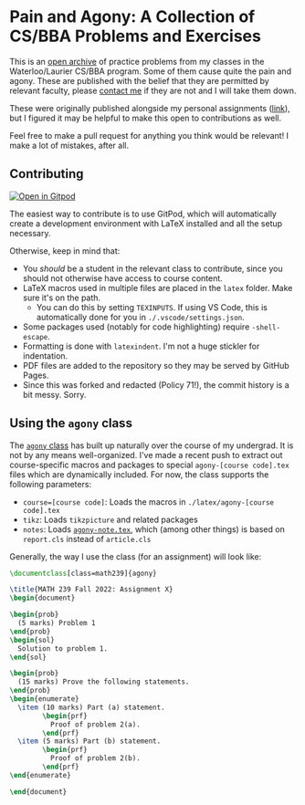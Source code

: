# Pain and Agony: A Collection of CS/BBA Problems and Exercises

This is an [open archive](https://agony.retrocraft.ca) of practice problems
from my classes in the Waterloo/Laurier CS/BBA program. Some of them cause quite the pain and agony.
These are published with the belief that they are permitted by relevant faculty,
please [contact me](mailto:jahyong@uwaterloo.ca) if they are not and I will take them down.

These were originally published alongside my personal assignments
([link](https://retrocraft.github.io/assignments)),
but I figured it may be helpful to make this open to contributions as well.

Feel free to make a pull request for anything you think would be relevant!
I make a lot of mistakes, after all.

## Contributing

[![Open in Gitpod](https://gitpod.io/button/open-in-gitpod.svg)](https://gitpod.io/#https://github.com/retrocraft/problems)

The easiest way to contribute is to use GitPod,
which will automatically create a development environment
with LaTeX installed and all the setup necessary.

Otherwise, keep in mind that:

- You _should_ be a student in the relevant class to contribute,
  since you should not otherwise have access to course content.
- LaTeX macros used in multiple files are placed in the `latex` folder. Make sure it's on the path.
  - You can do this by setting `TEXINPUTS`. If using VS Code, this is automatically done for you in `./.vscode/settings.json`.
- Some packages used (notably for code highlighting) require `-shell-escape`.
- Formatting is done with `latexindent`. I'm not a huge stickler for indentation.
- PDF files are added to the repository so they may be served by GitHub Pages.
- Since this was forked and redacted (Policy 71!), the commit history is a bit messy. Sorry.

## Using the `agony` class

The [`agony` class](./latex/agony.cls) has built up naturally over the course of my undergrad.
It is not by any means well-organized.
I've made a recent push to extract out course-specific macros and packages
to special `agony-[course code].tex` files which are dynamically included.
For now, the class supports the following parameters:

- `course=[course code]`: Loads the macros in `./latex/agony-[course code].tex`
- `tikz`: Loads `tikzpicture` and related packages
- `notes`: Loads [`agony-note.tex`](./latex/agony-note.tex), which (among other things) is based on `report.cls` instead of `article.cls`

Generally, the way I use the class (for an assignment) will look like:

```latex
\documentclass[class=math239]{agony}

\title{MATH 239 Fall 2022: Assignment X}
\begin{document}

\begin{prob}
  (5 marks) Problem 1
\end{prob}
\begin{sol}
  Solution to problem 1.
\end{sol}

\begin{prob}
  (15 marks) Prove the following statements.
\end{prob}
\begin{enumerate}
  \item (10 marks) Part (a) statement.
        \begin{prf}
          Proof of problem 2(a).
        \end{prf}
  \item (5 marks) Part (b) statement.
        \begin{prf}
          Proof of problem 2(b).
        \end{prf}
\end{enumerate}

\end{document}
```

